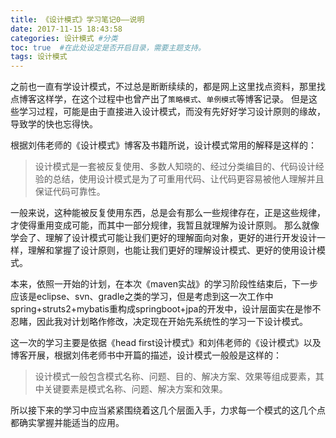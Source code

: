 ```yaml
---
title: 《设计模式》学习笔记0——说明
date: 2017-11-15 18:43:58
categories: 设计模式 #分类
toc: true  #在此处设定是否开启目录，需要主题支持。
tags: 设计模式
---
```

之前也一直有学设计模式，不过总是断断续续的，都是网上这里找点资料，那里找点博客这样学，在这个过程中也曾产出了`策略模式`、`单例模式`等博客记录。
但是这些学习过程，可能是由于直接进入设计模式，而没有先好好学习设计原则的缘故，导致学的快也忘得快。
<!--more-->
根据刘伟老师的《设计模式》博客及书籍所说，设计模式常用的解释是这样的：
>设计模式是一套被反复使用、多数人知晓的、经过分类编目的、代码设计经验的总结，使用设计模式是为了可重用代码、让代码更容易被他人理解并且保证代码可靠性。

一般来说，这种能被反复使用东西，总是会有那么一些规律存在，正是这些规律，才使得重用变成可能，而其中一部分规律，我暂且就理解为设计原则。
那么就像学会了、理解了设计模式可能让我们更好的理解面向对象，更好的进行开发设计一样，理解和掌握了设计原则，也能让我们更好的理解设计模式、更好的使用设计模式。

本来，依照一开始的计划，在本次《maven实战》的学习阶段性结束后，下一步应该是eclipse、svn、gradle之类的学习，但是考虑到这一次工作中spring+struts2+mybatis重构成springboot+jpa的开发中，设计层面实在是惨不忍睹，因此我对计划略作修改，决定现在开始先系统性的学习一下设计模式。

这一次的学习主要是依据《head first设计模式》和刘伟老师的《设计模式》以及博客开展，根据刘伟老师书中开篇的描述，设计模式一般般是这样的：
>设计模式一般包含模式名称、问题、目的、解决方案、效果等组成要素，其中关键要素是模式名称、问题、解决方案和效果。

所以接下来的学习中应当紧紧围绕着这几个层面入手，力求每一个模式的这几个点都确实掌握并能适当的应用。